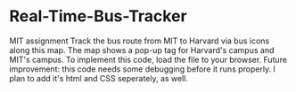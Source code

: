 # Real-Time-Bus-Tracker
MIT assignment
Track the bus route from MIT to Harvard via bus icons along this map. The map shows a pop-up tag for Harvard's campus and MIT's campus. 
To implement this code, load the file to your browser. 
Future improvement: this code needs some debugging before it runs properly. I plan to add it's html and CSS seperately, as well. 
